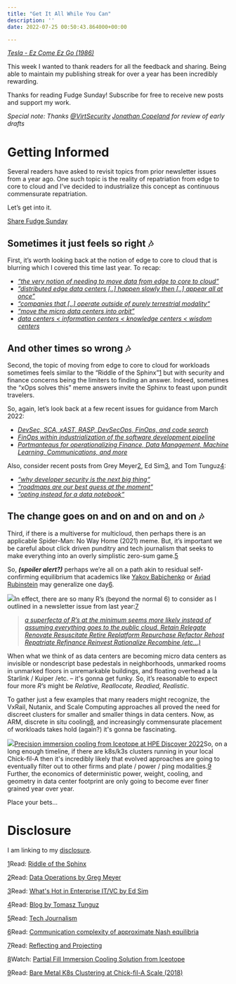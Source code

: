 ```yaml
---
title: "Get It All While You Can"
description: ''
date: 2022-07-25 00:50:43.864000+00:00

---
```


*[Tesla - Ez Come Ez Go (1986)](https://www.youtube.com/watch?v=a40BIowhEOA)*


This week I wanted to thank readers for all the feedback and sharing. Being able to maintain my publishing streak for over a year has been incredibly rewarding.

Thanks for reading Fudge Sunday! Subscribe for free to receive new posts and support my work.

*Special note: Thanks [@VirtSecurity](https://twitter.com/VirtSecurity) [Jonathan Copeland](https://twitter.com/VirtSecurity) for review of early drafts*

Getting Informed
================

Several readers have asked to revisit topics from prior newsletter issues from a year ago. One such topic is the reality of repatriation from edge to core to cloud and I’ve decided to industrialize this concept as continuous commensurate repatriation.

Let’s get into it.

[Share Fudge Sunday](https://sunday.fudge.org/?utm_source=substack&utm_medium=email&utm_content=share&action=share)

Sometimes it just feels so right 🎶
----------------------------------

First, it’s worth looking back at the notion of edge to core to cloud that is blurring which I covered this time last year. To recap:

* *[“the very notion of needing to move data from edge to core to cloud“](https://sunday.fudge.org/issues/fudge-sunday-and-the-way-that-gravity-pulls-on-everyone-673047?utm_campaign=Start%20the%20week%20more%20informed&utm_medium=email&utm_source=Revue%20newsletter)*
* *[”](https://sunday.fudge.org/issues/fudge-sunday-and-all-points-in-between-679406?utm_campaign=Start%20the%20week%20more%20informed&utm_medium=email&utm_source=Revue%20newsletter)[distributed edge data centers [..] happen slowly then [..] appear all at once](https://www.opengridalliance.org/?utm_campaign=Start%20the%20week%20more%20informed&utm_medium=email&utm_source=Revue%20newsletter)[”](https://sunday.fudge.org/issues/fudge-sunday-and-all-points-in-between-679406?utm_campaign=Start%20the%20week%20more%20informed&utm_medium=email&utm_source=Revue%20newsletter)*
* *[“companies that [..] operate outside of purely terrestrial modality“](https://sunday.fudge.org/issues/fudge-sunday-all-along-the-watchtower-679407?utm_campaign=Start%20the%20week%20more%20informed&utm_medium=email&utm_source=Revue%20newsletter)*
* *[“move the micro data centers into orbit”](https://sunday.fudge.org/issues/fudge-sunday-get-high-on-a-new-thing-679408?utm_campaign=Start%20the%20week%20more%20informed&utm_medium=email&utm_source=Revue%20newsletter)*
* *[data centers < information centers < knowledge centers < wisdom centers](https://sunday.fudge.org/issues/fudge-sunday-i-don-t-know-where-i-ll-be-tomorrow-679416?utm_campaign=Start%20the%20week%20more%20informed&utm_medium=email&utm_source=Revue%20newsletter)*

And other times so wrong 🎶
--------------------------

Second, the topic of moving from edge to core to cloud for workloads sometimes feels similar to the “Riddle of the Sphinx”[1](#footnote-1) but with security and finance concerns being the limiters to finding an answer. Indeed, sometimes the “xOps solves this” meme answers invite the Sphinx to feast upon pundit travelers.

So, again, let’s look back at a few recent issues for guidance from March 2022:

* *[DevSec, SCA, xAST, RASP, DevSecOps, FinOps, and code search](https://sunday.fudge.org/p/fudge-sunday-needle-in-a-fullstack-1094857)*
* *[FinOps within industrialization of the software development pipeline](https://sunday.fudge.org/p/fudge-sunday-once-in-a-pipeline-1084136)*
* *[Portmanteaus for operationalizing Finance, Data Management, Machine Learning, Communications, and more](https://sunday.fudge.org/p/fudge-sunday-everything-counts-in-ops-amounts-1073115)*

Also, consider recent posts from Grey Meyer[2](#footnote-2), Ed Sim[3](#footnote-3), and Tom Tunguz[4](#footnote-4):

* *[“why developer security is the next big thing“](https://whatshot.substack.com/p/whats-in-enterprise-itvc-299)*
* *[“roadmaps are our best guess at the moment“](https://www.finddataops.com/p/a-roadmap-is-a-marathon)*
* *[“opting instead for a data notebook“](https://tomtunguz.com/spicy-future-data/)*

The change goes on and on and on and on 🎶
-----------------------------------------

Third, if there is a multiverse for multicloud, then perhaps there is an applicable Spider-Man: No Way Home (2021) meme. But, it’s important we be careful about click driven punditry and tech journalism that seeks to make everything into an overly simplistic zero-sum game.[5](#footnote-5)

So, ***(spoiler alert?)*** perhaps we’re all on a path akin to residual self-confirming equilibrium that academics like [Yakov Babichenko](https://arxiv.org/search/cs?searchtype=author&query=Babichenko%2C+Y) or [Aviad Rubinstein](https://arxiv.org/search/cs?searchtype=author&query=Rubinstein%2C+A) may generalize one day[6](#footnote-6).

[![](https://bucketeer-e05bbc84-baa3-437e-9518-adb32be77984.s3.amazonaws.com/public/images/bb3e3cef-f707-4626-822d-8e25ade22765_560x445.jpeg)](https://substackcdn.com/image/fetch/f_auto,q_auto:good,fl_progressive:steep/https%3A%2F%2Fbucketeer-e05bbc84-baa3-437e-9518-adb32be77984.s3.amazonaws.com%2Fpublic%2Fimages%2Fbb3e3cef-f707-4626-822d-8e25ade22765_560x445.jpeg)In effect, there are so many R’s (beyond the normal 6) to consider as I outlined in a newsletter issue from last year:[7](#footnote-7)


> *[a superfecta of R’s at the minimum seems more likely instead of assuming everything goes to the public cloud. Retain Relegate Renovate Resuscitate Retire Replatform Repurchase Refactor Rehost Repatriate Refinance Reinvest Rationalize Recombine (etc…)](https://sunday.fudge.org/p/fudge-sunday-reflecting-and-projecting-664131)*
> 
> 

When what we think of as data centers are becoming micro data centers as invisible or nondescript base pedestals in neighborhoods, unmarked rooms in unmarked floors in unremarkable buildings, and floating overhead a la Starlink / Kuiper /etc. – it's gonna get funky. So, it’s reasonable to expect four more *R’s* might be *Relative, Reallocate, Readied, Realistic*. 

To gather just a few examples that many readers might recognize, the VxRail, Nutanix, and Scale Computing approaches all proved the need for discreet clusters for smaller and smaller things in data centers. Now, as ARM, discrete in situ cooling[8](#footnote-8), and increasingly commensurate placement of workloads takes hold (again?) it's gonna be fascinating.

[![](https://bucketeer-e05bbc84-baa3-437e-9518-adb32be77984.s3.amazonaws.com/public/images/93333eb6-0b15-4229-8372-37d6050377c6_726x897.png)](https://substackcdn.com/image/fetch/f_auto,q_auto:good,fl_progressive:steep/https%3A%2F%2Fbucketeer-e05bbc84-baa3-437e-9518-adb32be77984.s3.amazonaws.com%2Fpublic%2Fimages%2F93333eb6-0b15-4229-8372-37d6050377c6_726x897.png)[Precision immersion cooling from Iceotope at HPE Discover 2022](https://www.reddit.com/r/StorageReview/comments/vsyhyl/weve_been_talking_a_lot_about_liquid_cooling_but/)So, on a long enough timeline, if there are k8s/k3s clusters running in your local Chick-fil-A then it's incredibly likely that evolved approaches are going to eventually filter out to other firms and plate / power / ping modalities.[9](#footnote-9) Further, the economics of deterministic power, weight, cooling, and geometry in data center footprint are only going to become ever finer grained year over year. 

Place your bets…

Disclosure
==========

I am linking to my [disclosure](https://jaycuthrell.com/disclosure/?utm_campaign=Fudge%20Sunday&utm_medium=email&utm_source=Revue%20newsletter).

[1](#footnote-anchor-1)Read: [Riddle of the Sphinx](https://en.wikipedia.org/wiki/Sphinx#Riddle_of_the_Sphinx)

[2](#footnote-anchor-2)Read: [Data Operations by Greg Meyer](https://www.finddataops.com)

[3](#footnote-anchor-3)Read: [What's Hot in Enterprise IT/VC by Ed Sim](https://whatshot.substack.com)

[4](#footnote-anchor-4)Read: [Blog by Tomasz Tunguz](https://tomtunguz.com)

[5](#footnote-anchor-5)Read: [Tech Journalism](https://fudge.org/archive/tech-journalism/)

[6](#footnote-anchor-6)Read: [Communication complexity of approximate Nash equilibria](https://dl.acm.org/doi/pdf/10.1145/3055399.3055407)

[7](#footnote-anchor-7)Read: [Reflecting and Projecting](https://sunday.fudge.org/p/fudge-sunday-reflecting-and-projecting-664131)

[8](#footnote-anchor-8)Watch: [Partial Fill Immersion Cooling Solution from Iceotope](https://www.reddit.com/r/StorageReview/comments/vsyhyl/weve_been_talking_a_lot_about_liquid_cooling_but/)

[9](#footnote-anchor-9)Read: [Bare Metal K8s Clustering at Chick-fil-A Scale (2018)](https://medium.com/@cfatechblog/bare-metal-k8s-clustering-at-chick-fil-a-scale-7b0607bd3541)

